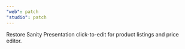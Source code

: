 ```yaml
---
"web": patch
"studio": patch
---
```


Restore Sanity Presentation click-to-edit for product listings and price editor.
